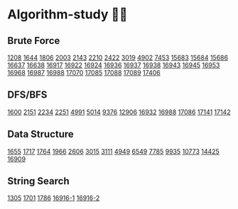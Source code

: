 # Algorithm-study 👨‍💻

## Brute Force 
[1208](https://github.com/Ubin108/Algorithm-study/blob/26f8c21d77731f08fcea055f3e8b6099385899ba/1208.cpp "부분수열의 합 2")
[1644](https://github.com/Ubin108/Algorithm-study/blob/89313278ed8d21ed3c3869e7cd37fe0c99dcd546/1644.cpp "소수의 연속합")
[1806](https://github.com/Ubin108/Algorithm-study/blob/d2da10fdac186e70e2cf250ad6e5af12da80eaa6/1806.cpp "부분합")
[2003](https://github.com/Ubin108/Algorithm-study/blob/41fb4955799e9b0fc0ac8c913d04ee15e10e7f73/2003.cpp "수들의 합 2")
[2143](https://github.com/Ubin108/Algorithm-study/blob/702c6fa38db6909aeeec8a29f0c65d3e76b27879/2143.cpp "두 배열의 합")
[2210](https://github.com/Ubin108/Algorithm-study/blob/499f42f0ba5318b259172de23ab607c2a6334ef0/2210.cpp "숫자판 점프")
[2422](https://github.com/Ubin108/Algorithm-study/blob/4ecc68953129c994646821f915160c518cdd0290/2422.cpp "한윤정이 이탈리아에 가서 아이스크림을 사먹는데")
[3019](https://github.com/Ubin108/Algorithm-study/blob/c395c3c8aea1f83091c0e74b806342c497bdbd6f/3019.cpp "테트리스")
[4902](https://github.com/Ubin108/Algorithm-study/blob/969435be42076820a30a44f6f8eac4126c0dbd40/4902.cpp "삼각형의 값")
[7453](https://github.com/Ubin108/Algorithm-study/blob/9abe057e9b3fc87ded6bd09d76bf754fb4c8dad2/7453.cpp "합이 0인 네 정수")
[15683](https://github.com/Ubin108/Algorithm-study/blob/3b1ce9251d59c1a589492de10248cc1fb1a4e261/15683.cpp "감시") 
[15684](https://github.com/Ubin108/Algorithm-study/blob/4ff630723e23dec9ab8ff319956b30635f049580/15684.cpp "사다리 조작")
[15686](https://github.com/Ubin108/Algorithm-study/blob/3b1ce9251d59c1a589492de10248cc1fb1a4e261/15686.cpp "치킨 배달") 
[16637](https://github.com/Ubin108/Algorithm-study/blob/3b1ce9251d59c1a589492de10248cc1fb1a4e261/16637.cpp "괄호 추가하기")
[16638](https://github.com/Ubin108/Algorithm-study/blob/d4a7b0025b57ead129120e363c466b7c2c19e0a3/16638.cpp "괄호 추가하기 2")
[16917](https://github.com/Ubin108/Algorithm-study/blob/3b1ce9251d59c1a589492de10248cc1fb1a4e261/16917.cpp "양념 반 후라이드 반") 
[16922](https://github.com/Ubin108/Algorithm-study/blob/3b1ce9251d59c1a589492de10248cc1fb1a4e261/16922.cpp "로마 숫자 만들기") 
[16924](https://github.com/Ubin108/Algorithm-study/blob/3b1ce9251d59c1a589492de10248cc1fb1a4e261/16924.cpp "십자가 찾기") 
[16936](https://github.com/Ubin108/Algorithm-study/blob/3b1ce9251d59c1a589492de10248cc1fb1a4e261/16936.cpp "나3곱2") 
[16937](https://github.com/Ubin108/Algorithm-study/blob/3b1ce9251d59c1a589492de10248cc1fb1a4e261/16937.cpp "두 스티커") 
[16938](https://github.com/Ubin108/Algorithm-study/blob/3b1ce9251d59c1a589492de10248cc1fb1a4e261/16938.cpp "캠프 준비") 
[16943](https://github.com/Ubin108/Algorithm-study/blob/3b1ce9251d59c1a589492de10248cc1fb1a4e261/16943-1.cpp "숫자 재배치") 
[16945](https://github.com/Ubin108/Algorithm-study/blob/7d6a5effb38d60aaa084d2706a95512d5d0ee48a/16945.cpp "매직 스퀘어로 변경하기")
[16953](https://github.com/Ubin108/Algorithm-study/blob/368c950313b1d012b2d6edffd92f78febcb971b1/16953-1.cpp "A->B")
[16968](https://github.com/Ubin108/Algorithm-study/blob/3b1ce9251d59c1a589492de10248cc1fb1a4e261/16968.cpp "차량 번호판 1") 
[16987](https://github.com/Ubin108/Algorithm-study/blob/965b277baa96e66a92b0de219c6417e0fbf12dab/16987.cpp "계란으로 계란치기")
[16988](https://github.com/Ubin108/Algorithm-study/blob/3ed0dc92e39310bbf56ffb2e8aa1bdf0692e0cdc/16988.cpp "Baaaaaaaaaduk2 (Easy)")
[17070](https://github.com/Ubin108/Algorithm-study/blob/0cdd52c4e0d158058c15bcb9de528d1ec53e6283/17070.cpp "파이프 옮기기 1")
[17085](https://github.com/Ubin108/Algorithm-study/blob/0aa41a4553a06442d442119056cdb793874ca0b7/17085.cpp "십자가 2개 놓기")
[17088](https://github.com/Ubin108/Algorithm-study/blob/3b1ce9251d59c1a589492de10248cc1fb1a4e261/17088.cpp "등차수열 변환")
[17089](https://github.com/Ubin108/Algorithm-study/blob/7ff3465553cb55e6479f361a632d755c54afffa3/17089.cpp "세 친구")
[17406](https://github.com/Ubin108/Algorithm-study/blob/1c02096cb0848d048a2b74ff8342d919ae996bdc/17406.cpp "배열 돌리기 4")


## DFS/BFS
[1600](https://github.com/Ubin108/Algorithm-study/blob/3d4ad7f5c27a9b0fd33b36da7bf1bb3ce851e8d1/1600.cpp "말이 되고픈 원숭이")
[2151](https://github.com/Ubin108/Algorithm-study/blob/1465cb46394e974c47032be9ebecb72cadba1944/2151.cpp "거울 설치")
[2234](https://github.com/Ubin108/Algorithm-study/blob/67ed8fc95a7fc19214ec90671e60b19fd3bd2ce4/2234.cpp "성곽")
[2251](https://github.com/Ubin108/Algorithm-study/blob/93c03ea02abfa548ed23d5a96f3ddf0afb814c43/2251.cpp "물통")
[4991](https://github.com/Ubin108/Algorithm-study/blob/9eca14027c67f8c62ad14fd7e04204c16b8f0c95/4991.cpp "로봇 청소기")
[5014](https://github.com/Ubin108/Algorithm-study/blob/97f5543c5c72f7b18215183742feabf4687fc1c7/5014.cpp "스타트링크")
[9376](https://github.com/Ubin108/Algorithm-study/blob/b3a87b276a3d8135d5d46f53a0d026eb734e0fc6/9376.cpp "탈옥")
[12906](https://github.com/Ubin108/Algorithm-study/blob/76411c3ec9ba3c9b1285d56554a6426b027ca2f7/12906.cpp "새로운 하노이 탑")
[16932](https://github.com/Ubin108/Algorithm-study/blob/e2bf50ef17153c8b633b70f6e0da63e869f6107e/16932.cpp "모양만들기")
[16988](https://github.com/Ubin108/Algorithm-study/blob/3ed0dc92e39310bbf56ffb2e8aa1bdf0692e0cdc/16988.cpp "Baaaaaaaaaduk2 (Easy)")
[17086](https://github.com/Ubin108/Algorithm-study/blob/e655c6aab899d911a5959a20223f438acf0af0f4/17086.cpp "아기 상어 2")
[17141](https://github.com/Ubin108/Algorithm-study/blob/5ed76136842006c89594d87d07a83896dbbac085/17141.cpp "연구소 2")
[17142](https://github.com/Ubin108/Algorithm-study/blob/944be6fd5b0843bb630d4f488c773515e6482938/17142.cpp "연구소 3")

## Data Structure
[1655](https://github.com/Ubin108/Algorithm-study/blob/b2ace207277094780711ad63bdfd663c56793f35/1655.cpp "가운데를 말해요(힙)")
[1717](https://github.com/Ubin108/Algorithm-study/blob/26861847ca1eff55cc13781f5b60f5d31b3946c4/1717.cpp "집합의 표현(유니온 파인드)")
[1764](https://github.com/Ubin108/Algorithm-study/blob/54a1edc6d9d7eeaf0d219db551493c509a83dde8/1764.cpp "듣보잡(이진 검색 트리)")
[1966](https://github.com/Ubin108/Algorithm-study/blob/d2ace4725b2b2e6d07224fc7c500a2cb60ded5e5/1966.cpp "프린터 큐(큐)")
[2606](https://github.com/Ubin108/Algorithm-study/blob/81bbccce164d15de311493f74fada14633361554/2606.cpp "바이러스(유니온 파인드)")
[3015](https://github.com/Ubin108/Algorithm-study/blob/60eb698e988929494f1934298012bcfdf1a810a3/3015.cpp "오아시스 재결합(스택)")
[3111](https://github.com/Ubin108/Algorithm-study/blob/b106ff65f7bed1b1a1a12309a17d1ad3e94f9d08/3111.cpp "검열(스택)")
[4949](https://github.com/Ubin108/Algorithm-study/blob/8960f14693e7a6014dfdb7b62cdd3b0962efba78/4949.cpp "균형잡힌 세상(스택)")
[6549](https://github.com/Ubin108/Algorithm-study/blob/126307170aec1fbfb4177c39477c9b58390716eb/6549.cpp "히스토그램에서 가장 큰 직사각형(스택)")
[7785](https://github.com/Ubin108/Algorithm-study/blob/926ac92a2d65571d440cf4499f427790110f7877/7785.cpp "회사에 있는 사람(이진 검색 트리)")
[9935](https://github.com/Ubin108/Algorithm-study/blob/4a605100ad7e0fb857a096d38f8e010470a64fe7/9935.cpp "문자열 폭발(스택)")
[10773](https://github.com/Ubin108/Algorithm-study/blob/21b43d0106d8c97723581ec9eab65e7ea4cd32d4/10773.cpp "제로")
[14425](https://github.com/Ubin108/Algorithm-study/blob/773ab2cf25af25c159c668f0a6b7c9dfea257ec3/14425.cpp "문자열 집합")
[16909](https://github.com/Ubin108/Algorithm-study/blob/8b55eea1dc844b0e3a1896b701e7a5d855dad106/16909.cpp "카드 구매하기 3(스택)")

## String Search
[1305](https://github.com/Ubin108/Algorithm-study/blob/a2dac9cc4e7658ba5edc1b271966e1d215230069/1305.cpp "광고")
[1701](https://github.com/Ubin108/Algorithm-study/blob/3f2bb5719532fba5304dd82c0840bc9b01a52cb1/1701.cpp "Cubeditor")
[1786](https://github.com/Ubin108/Algorithm-study/blob/8188deca12d8b40f87cd038479b6c8dff80cd04b/1786.cpp "찾기")
[16916-1](https://github.com/Ubin108/Algorithm-study/blob/74dee8b7e94e1146ce5c1ebd27357e40b761a26c/16916-1.cpp "부분 문자열(라빈카프)")
[16916-2](https://github.com/Ubin108/Algorithm-study/blob/47772a9d7dd2a1afb5f831008b5531cc029a6025/16916-2.cpp "부분 문자열(KMP)")
